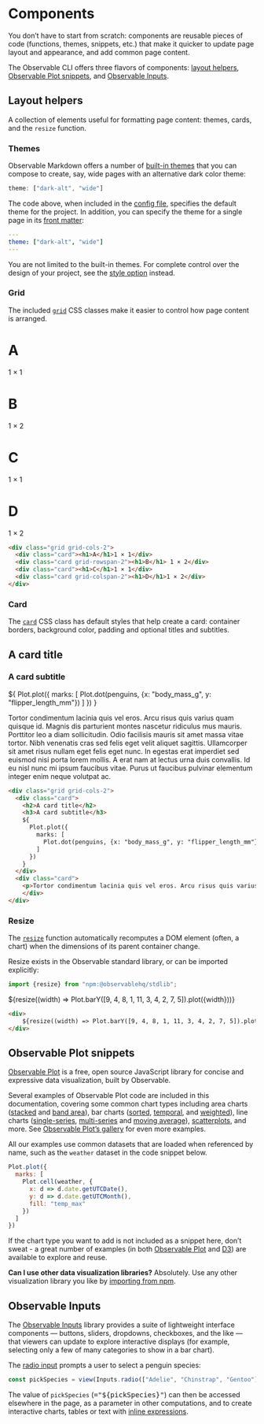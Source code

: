 # Components

You don’t have to start from scratch: components are reusable pieces of code (functions, themes, snippets, etc.) that make it quicker to update page layout and appearance, and add common page content.

The Observable CLI offers three flavors of components: [layout helpers](#layout-helpers), [Observable Plot snippets](#observable-plot-snippets), and [Observable Inputs](#observable-inputs).

## Layout helpers

A collection of elements useful for formatting page content: themes, cards, and the `resize` function.

### Themes

<!-- TODO update link to themes gallery page once added-->
Observable Markdown offers a number of [built-in themes](./config#theme) that you can compose to create, say, wide pages with an alternative dark color theme:

```js run=false
theme: ["dark-alt", "wide"]
```

The code above, when included in the [config file](./config), specifies the default theme for the project. In addition, you can specify the theme for a single page in its [front matter](markdown#front-matter):

```yaml
---
theme: ["dark-alt", "wide"]
---
```

You are not limited to the built-in themes. For complete control over the design of your project, see the [style option](./config/#style) instead.

### Grid

The included [`grid`](./layout/grid) CSS classes make it easier to control how page content is arranged. 

<div class="grid grid-cols-2">
  <div class="card"><h1>A</h1>1 × 1</div>
  <div class="card grid-rowspan-2"><h1>B</h1> 1 × 2</div>
  <div class="card"><h1>C</h1>1 × 1</div>
  <div class="card grid-colspan-2"><h1>D</h1>1 × 2</div>
</div>

```html run=false
<div class="grid grid-cols-2">
  <div class="card"><h1>A</h1>1 × 1</div>
  <div class="card grid-rowspan-2"><h1>B</h1> 1 × 2</div>
  <div class="card"><h1>C</h1>1 × 1</div>
  <div class="card grid-colspan-2"><h1>D</h1>1 × 2</div>
</div>
```

### Card

The [`card`](./layout/card) CSS class has default styles that help create a card: container borders, background color, padding and optional titles and subtitles. 

<div class="grid grid-cols-2">
  <div class="card">
    <h2>A card title</h2>
    <h3>A card subtitle</h3>
    ${
      Plot.plot({
        marks: [
          Plot.dot(penguins, {x: "body_mass_g", y: "flipper_length_mm"})
        ]
      })
    }
  </div>
  <div class="card">
    <p>Tortor condimentum lacinia quis vel eros. Arcu risus quis varius quam quisque id. Magnis dis parturient montes nascetur ridiculus mus mauris. Porttitor leo a diam sollicitudin. Odio facilisis mauris sit amet massa vitae tortor. Nibh venenatis cras sed felis eget velit aliquet sagittis. Ullamcorper sit amet risus nullam eget felis eget nunc. In egestas erat imperdiet sed euismod nisi porta lorem mollis. A erat nam at lectus urna duis convallis. Id eu nisl nunc mi ipsum faucibus vitae. Purus ut faucibus pulvinar elementum integer enim neque volutpat ac.</p>
    </div>
</div>

```html run=false
<div class="grid grid-cols-2">
  <div class="card">
    <h2>A card title</h2>
    <h3>A card subtitle</h3>
    ${
      Plot.plot({
        marks: [
          Plot.dot(penguins, {x: "body_mass_g", y: "flipper_length_mm"})
        ]
      })
    }
  </div>
  <div class="card">
    <p>Tortor condimentum lacinia quis vel eros. Arcu risus quis varius quam quisque id. Magnis dis parturient montes nascetur ridiculus mus mauris. Porttitor leo a diam sollicitudin. Odio facilisis mauris sit amet massa vitae tortor. Nibh venenatis cras sed felis eget velit aliquet sagittis. Ullamcorper sit amet risus nullam eget felis eget nunc. In egestas erat imperdiet sed euismod nisi porta lorem mollis. A erat nam at lectus urna duis convallis. Id eu nisl nunc mi ipsum faucibus vitae. Purus ut faucibus pulvinar elementum integer enim neque volutpat ac.</p>
    </div>
</div>
```

### Resize

<!-- TODO update link to layout/grid?-->
The [`resize`](./javascript/display#responsive-display) function automatically recomputes a DOM element (often, a chart) when the dimensions of its parent container change. 

Resize exists in the Observable standard library, or can be imported explicitly:

```js
import {resize} from "npm:@observablehq/stdlib";
```

<div>
    ${resize((width) => Plot.barY([9, 4, 8, 1, 11, 3, 4, 2, 7, 5]).plot({width}))}
</div>

```html run=false
<div>
    ${resize((width) => Plot.barY([9, 4, 8, 1, 11, 3, 4, 2, 7, 5]).plot({width}))}
</div>
```

## Observable Plot snippets

[Observable Plot](https://observablehq.com/plot/) is a free, open source JavaScript library for concise and expressive data visualization, built by Observable.

Several examples of Observable Plot code are included in this documentation, covering some common chart types including area charts ([stacked](./charts/area#stacked-area-chart) and [band area](./charts/area#band-area-chart)), bar charts ([sorted](./charts/bar#sorted-bar-chart), [temporal](./charts/bar#temporal-bar-chart), and [weighted](./charts/bar#weighted-top-10-bar-chart)), line charts ([single-series](./charts/line#basic-line-chart), [multi-series](./charts/line#multi-series-line-chart) and [moving average](./charts/line#moving-average-line-chart)), [scatterplots](./charts/dot#scatterplot), and more. See [Observable Plot’s gallery](https://observablehq.com/@observablehq/plot-gallery) for even more examples.

All our examples use common datasets that are loaded when referenced by name, such as the `weather` dataset in the code snippet below.

```js echo
Plot.plot({
  marks: [
    Plot.cell(weather, {
      x: d => d.date.getUTCDate(),
      y: d => d.date.getUTCMonth(),
      fill: "temp_max"
    })
  ]
})
```

If the chart type you want to add is not included as a snippet here, don’t sweat - a great number of examples (in both [Observable Plot](https://observablehq.com/@observablehq/plot-gallery) and [D3](https://observablehq.com/@d3/gallery)) are available to explore and reuse.

**Can I use other data visualization libraries?** Absolutely. Use any other visualization library you like by [importing from npm](./javascript/imports).

## Observable Inputs

The [Observable Inputs](./lib/inputs) library provides a suite of lightweight interface components — buttons, sliders, dropdowns, checkboxes, and the like — that viewers can update to explore interactive displays (for example, selecting only a few of many categories to show in a bar chart).

The [radio input](./inputs/radio) prompts a user to select a penguin species:

```js echo
const pickSpecies = view(Inputs.radio(["Adelie", "Chinstrap", "Gentoo"], {value: "Gentoo", label: "Penguin species:"}))
```

The value of `pickSpecies` (<tt>="${pickSpecies}"</tt>) can then be accessed elsewhere in the page, as a parameter in other computations, and to create interactive charts, tables or text with [inline expressions](./javascript#inline-expressions).